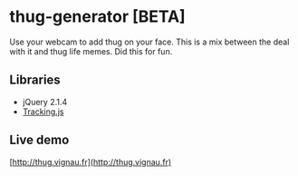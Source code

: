 # thug-generator [BETA]

Use your webcam to add thug on your face. This is a mix between the deal with it and thug life memes.
Did this for fun.

## Libraries

- jQuery 2.1.4
- [Tracking.js](http://trackingjs.com/)

## Live demo

[http://thug.vignau.fr](http://thug.vignau.fr)


